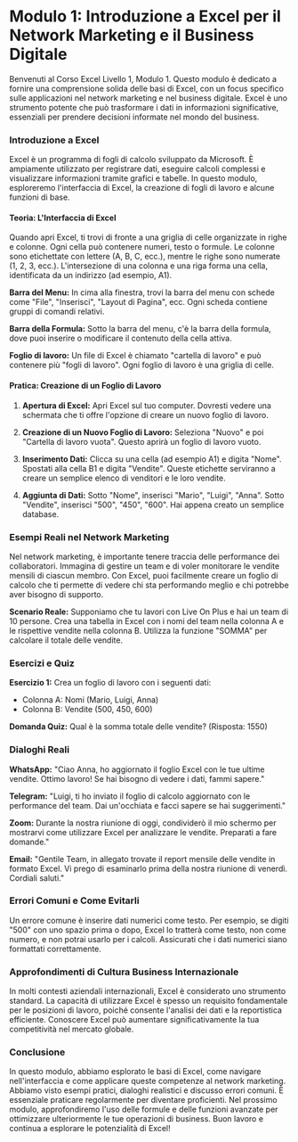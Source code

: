 # **Modulo 1: Introduzione a Excel per il Network Marketing e il Business Digitale**

Benvenuti al Corso Excel Livello 1, Modulo 1. Questo modulo è dedicato a fornire una comprensione solida delle basi di Excel, con un focus specifico sulle applicazioni nel network marketing e nel business digitale. Excel è uno strumento potente che può trasformare i dati in informazioni significative, essenziali per prendere decisioni informate nel mondo del business.

### Introduzione a Excel

Excel è un programma di fogli di calcolo sviluppato da Microsoft. È ampiamente utilizzato per registrare dati, eseguire calcoli complessi e visualizzare informazioni tramite grafici e tabelle. In questo modulo, esploreremo l'interfaccia di Excel, la creazione di fogli di lavoro e alcune funzioni di base.

#### Teoria: L'Interfaccia di Excel

Quando apri Excel, ti trovi di fronte a una griglia di celle organizzate in righe e colonne. Ogni cella può contenere numeri, testo o formule. Le colonne sono etichettate con lettere (A, B, C, ecc.), mentre le righe sono numerate (1, 2, 3, ecc.). L'intersezione di una colonna e una riga forma una cella, identificata da un indirizzo (ad esempio, A1).

**Barra del Menu:** In cima alla finestra, trovi la barra del menu con schede come "File", "Inserisci", "Layout di Pagina", ecc. Ogni scheda contiene gruppi di comandi relativi.

**Barra della Formula:** Sotto la barra del menu, c'è la barra della formula, dove puoi inserire o modificare il contenuto della cella attiva.

**Foglio di lavoro:** Un file di Excel è chiamato "cartella di lavoro" e può contenere più "fogli di lavoro". Ogni foglio di lavoro è una griglia di celle.

#### Pratica: Creazione di un Foglio di Lavoro

1. **Apertura di Excel:** Apri Excel sul tuo computer. Dovresti vedere una schermata che ti offre l'opzione di creare un nuovo foglio di lavoro.

2. **Creazione di un Nuovo Foglio di Lavoro:** Seleziona "Nuovo" e poi "Cartella di lavoro vuota". Questo aprirà un foglio di lavoro vuoto.

3. **Inserimento Dati:** Clicca su una cella (ad esempio A1) e digita "Nome". Spostati alla cella B1 e digita "Vendite". Queste etichette serviranno a creare un semplice elenco di venditori e le loro vendite.

4. **Aggiunta di Dati:** Sotto "Nome", inserisci "Mario", "Luigi", "Anna". Sotto "Vendite", inserisci "500", "450", "600". Hai appena creato un semplice database.

### Esempi Reali nel Network Marketing

Nel network marketing, è importante tenere traccia delle performance dei collaboratori. Immagina di gestire un team e di voler monitorare le vendite mensili di ciascun membro. Con Excel, puoi facilmente creare un foglio di calcolo che ti permette di vedere chi sta performando meglio e chi potrebbe aver bisogno di supporto.

**Scenario Reale:** Supponiamo che tu lavori con Live On Plus e hai un team di 10 persone. Crea una tabella in Excel con i nomi del team nella colonna A e le rispettive vendite nella colonna B. Utilizza la funzione "SOMMA" per calcolare il totale delle vendite.

### Esercizi e Quiz

**Esercizio 1:** Crea un foglio di lavoro con i seguenti dati:
- Colonna A: Nomi (Mario, Luigi, Anna)
- Colonna B: Vendite (500, 450, 600)

**Domanda Quiz:** Qual è la somma totale delle vendite? (Risposta: 1550)

### Dialoghi Reali

**WhatsApp:** "Ciao Anna, ho aggiornato il foglio Excel con le tue ultime vendite. Ottimo lavoro! Se hai bisogno di vedere i dati, fammi sapere."

**Telegram:** "Luigi, ti ho inviato il foglio di calcolo aggiornato con le performance del team. Dai un'occhiata e facci sapere se hai suggerimenti."

**Zoom:** Durante la nostra riunione di oggi, condividerò il mio schermo per mostrarvi come utilizzare Excel per analizzare le vendite. Preparati a fare domande."

**Email:** "Gentile Team, in allegato trovate il report mensile delle vendite in formato Excel. Vi prego di esaminarlo prima della nostra riunione di venerdì. Cordiali saluti."

### Errori Comuni e Come Evitarli

Un errore comune è inserire dati numerici come testo. Per esempio, se digiti "500" con uno spazio prima o dopo, Excel lo tratterà come testo, non come numero, e non potrai usarlo per i calcoli. Assicurati che i dati numerici siano formattati correttamente.

### Approfondimenti di Cultura Business Internazionale

In molti contesti aziendali internazionali, Excel è considerato uno strumento standard. La capacità di utilizzare Excel è spesso un requisito fondamentale per le posizioni di lavoro, poiché consente l'analisi dei dati e la reportistica efficiente. Conoscere Excel può aumentare significativamente la tua competitività nel mercato globale.

### Conclusione

In questo modulo, abbiamo esplorato le basi di Excel, come navigare nell'interfaccia e come applicare queste competenze al network marketing. Abbiamo visto esempi pratici, dialoghi realistici e discusso errori comuni. È essenziale praticare regolarmente per diventare proficienti. Nel prossimo modulo, approfondiremo l'uso delle formule e delle funzioni avanzate per ottimizzare ulteriormente le tue operazioni di business. Buon lavoro e continua a esplorare le potenzialità di Excel!